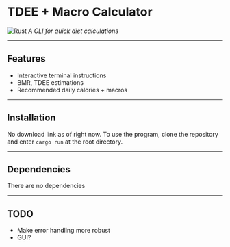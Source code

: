# TDEE + Macro Calculator   
![Rust](https://img.shields.io/badge/rust-%23000000.svg?style=for-the-badge&logo=rust&logoColor=white)
*A CLI for quick diet calculations*
___

## Features
- Interactive terminal instructions
- BMR, TDEE estimations
- Recommended daily calories + macros
___

## Installation
No download link as of right now. To use the program, clone the repository and enter `cargo run` at the root directory.
___

## Dependencies
There are no dependencies
___

## TODO
- Make error handling more robust
- GUI?